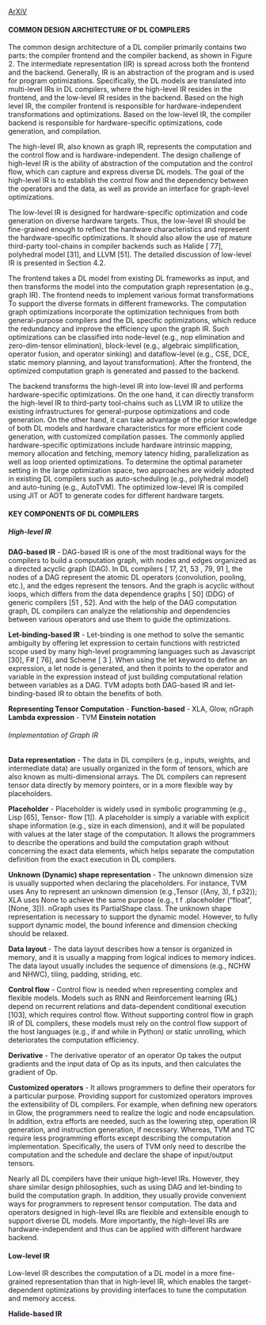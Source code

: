 [ArXiV](https://arxiv.org/pdf/2002.03794)

#### COMMON DESIGN ARCHITECTURE OF DL COMPILERS
The common design architecture of a DL compiler primarily contains two parts: the compiler frontend and the compiler backend, as shown in Figure 2. The intermediate representation (IR) is spread across both the frontend and the backend. Generally, IR is an abstraction of the program and is used for program optimizations. Specifically, the DL models are translated into multi-level IRs in DL compilers, where the high-level IR resides in the frontend, and the low-level IR resides in the backend. Based on the high level IR, the compiler frontend is responsible for hardware-independent transformations and optimizations. Based on the low-level IR, the compiler backend is responsible for hardware-specific optimizations, code generation, and compilation.

The high-level IR, also known as graph IR, represents the computation and the control flow and is hardware-independent. The design challenge of high-level IR is the ability of abstraction of the computation and the control flow, which can capture and express diverse DL models. The goal of the high-level IR is to establish the control flow and the dependency between the operators and the data, as well as provide an interface for graph-level optimizations.

The low-level IR is designed for hardware-specific optimization and code generation on diverse hardware targets. Thus, the low-level IR should be fine-grained enough to reflect the hardware characteristics and represent the hardware-specific optimizations. It should also allow the use of mature third-party tool-chains in compiler backends such as Halide [ 77], polyhedral model [31], and LLVM [51]. The detailed discussion of low-level IR is presented in Section 4.2.

The frontend takes a DL model from existing DL frameworks as input, and then transforms the model into the computation graph representation (e.g., graph IR). The frontend needs to implement various format transformations To support the diverse formats in different frameworks. The computation graph optimizations incorporate the optimization techniques from both general-purpose compilers and the DL specific optimizations, which reduce the redundancy and improve the efficiency upon the graph IR. Such optimizations can be classified into node-level (e.g., nop elimination and zero-dim-tensor elimination), block-level (e.g., algebraic simplification, operator fusion, and operator sinking) and dataflow-level (e.g., CSE, DCE, static memory planning, and layout transformation). After the frontend, the optimized computation graph is generated and passed to the backend.

The backend transforms the high-level IR into low-level IR and performs hardware-specific optimizations. On the one hand, it can directly transform the high-level IR to third-party tool-chains such as LLVM IR to utilize the existing infrastructures for general-purpose optimizations and code generation. On the other hand, it can take advantage of the prior knowledge of both DL models and hardware characteristics for more efficient code generation, with customized compilation passes. The commonly applied hardware-specific optimizations include hardware intrinsic mapping, memory allocation and fetching, memory latency hiding, parallelization as well as loop oriented optimizations. To determine the optimal parameter setting in the large optimization
space, two approaches are widely adopted in existing DL compilers such as auto-scheduling (e.g., polyhedral model) and auto-tuning (e.g., AutoTVM). The optimized low-level IR is compiled using JIT or AOT to generate codes for different hardware targets.

#### KEY COMPONENTS OF DL COMPILERS
##### High-level IR

**DAG-based IR** - DAG-based IR is one of the most traditional ways for the compilers to build a computation graph, with nodes and edges organized as a directed acyclic graph (DAG). In DL compilers [ 17, 21, 53 , 79, 91 ], the nodes of a DAG represent the atomic DL operators (convolution, pooling, etc.), and the edges represent the tensors. And the graph is acyclic without loops, which differs from the data dependence graphs [ 50] (DDG) of generic compilers [51 , 52]. And with the help of the DAG computation graph, DL compilers can analyze the relationship and dependencies between various operators and use them to guide the optimizations.

**Let-binding-based IR** - Let-binding is one method to solve the semantic ambiguity by offering let expression to certain functions with restricted scope used by many high-level programming languages such as Javascript [30], F# [ 76], and Scheme [ 3 ]. When using the let keyword to define an expression, a let node is generated, and then it points to the operator and variable in the expression instead of just building computational relation between variables as a DAG. TVM adopts both DAG-based IR and let-binding-based IR to obtain the benefits of both.

**Representing Tensor Computation** - 
**Function-based** - XLA, Glow, nGraph
**Lambda expression** - TVM
**Einstein notation**

###### Implementation of Graph IR
**Data representation** - The data in DL compilers (e.g., inputs, weights, and intermediate data) are usually organized in the form of tensors, which are also known as multi-dimensional arrays. The DL compilers can represent tensor data directly by memory pointers, or in a more flexible way by placeholders.

**Placeholder** - Placeholder is widely used in symbolic programming (e.g., Lisp [65], Tensor- flow [1]). A placeholder is simply a variable with explicit shape information (e.g., size in each dimension), and it will be populated with values at the later stage of the computation. It allows the programmers to describe the operations and build the computation graph without concerning the exact data elements, which helps separate the computation definition from the exact execution in DL compilers.

**Unknown (Dynamic) shape representation** - The unknown dimension size is usually supported when declaring the placeholders. For instance, TVM uses Any to represent an unknown dimension (e.g.,Tensor ⟨(Any, 3), f p32⟩); XLA uses None to achieve the same purpose (e.g., t f .placeholder (“float”, [None, 3])). nGraph uses its PartialShape class. The unknown shape representation is necessary to support the dynamic model. However, to fully support dynamic model, the bound inference and dimension checking should be relaxed.

**Data layout** - The data layout describes how a tensor is organized in memory, and it is usually a mapping from logical indices to memory indices. The data layout usually includes the sequence of dimensions (e.g., NCHW and NHWC), tiling, padding, striding, etc.

**Control flow** - Control flow is needed when representing complex and flexible models. Models such as RNN and Reinforcement learning (RL) depend on recurrent relations and data-dependent conditional execution [103], which requires control flow. Without supporting control flow in graph IR of DL compilers, these models must rely on the control flow support of the host languages (e.g., if and while in Python) or static unrolling, which deteriorates the computation efficiency.

**Derivative** - The derivative operator of an operator Op takes the output gradients and the input data of Op as its inputs, and then calculates the gradient of Op.

**Customized operators** - It allows programmers to define their operators for a particular purpose. Providing support for customized operators improves the extensibility of DL compilers. For example, when defining new operators in Glow, the programmers need to realize the logic and node encapsulation. In addition, extra efforts are needed, such as the lowering step, operation IR generation, and instruction generation, if necessary. Whereas, TVM and TC require less programming efforts except describing the computation implementation. Specifically, the users of TVM only need to describe the computation and the schedule and declare the shape of input/output tensors.

Nearly all DL compilers have their unique high-level IRs. However, they share
similar design philosophies, such as using DAG and let-binding to build the computation graph. In addition, they usually provide convenient ways for programmers to represent tensor computation. The data and operators designed in high-level IRs are flexible and extensible enough to support diverse DL models. More importantly, the high-level IRs are hardware-independent and thus can be applied with different hardware backend.

#### Low-level IR

Low-level IR describes the computation of a DL model in a
more fine-grained representation than that in high-level IR, which enables the target-dependent optimizations by providing interfaces to tune the computation and memory access.

**Halide-based IR**




